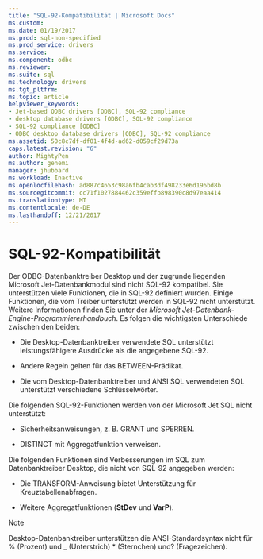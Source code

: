 ```yaml
---
title: "SQL-92-Kompatibilität | Microsoft Docs"
ms.custom: 
ms.date: 01/19/2017
ms.prod: sql-non-specified
ms.prod_service: drivers
ms.service: 
ms.component: odbc
ms.reviewer: 
ms.suite: sql
ms.technology: drivers
ms.tgt_pltfrm: 
ms.topic: article
helpviewer_keywords:
- Jet-based ODBC drivers [ODBC], SQL-92 compliance
- desktop database drivers [ODBC], SQL-92 compliance
- SQL-92 compliance [ODBC]
- ODBC desktop database drivers [ODBC], SQL-92 compliance
ms.assetid: 50c8c7df-df01-4f4d-ad62-d059cf29d73a
caps.latest.revision: "6"
author: MightyPen
ms.author: genemi
manager: jhubbard
ms.workload: Inactive
ms.openlocfilehash: ad887c4653c98a6fb4cab3df498233e6d196bd8b
ms.sourcegitcommit: cc71f1027884462c359effb898390c8d97eaa414
ms.translationtype: MT
ms.contentlocale: de-DE
ms.lasthandoff: 12/21/2017
---
```

# <a name="sql-92-compliance"></a>SQL-92-Kompatibilität
Der ODBC-Datenbanktreiber Desktop und der zugrunde liegenden Microsoft Jet-Datenbankmodul sind nicht SQL-92 kompatibel. Sie unterstützen viele Funktionen, die in SQL-92 definiert wurden. Einige Funktionen, die vom Treiber unterstützt werden in SQL-92 nicht unterstützt. Weitere Informationen finden Sie unter der *Microsoft Jet-Datenbank-Engine-Programmiererhandbuch*. Es folgen die wichtigsten Unterschiede zwischen den beiden:  
  
-   Die Desktop-Datenbanktreiber verwendete SQL unterstützt leistungsfähigere Ausdrücke als die angegebene SQL-92.  
  
-   Andere Regeln gelten für das BETWEEN-Prädikat.  
  
-   Die vom Desktop-Datenbanktreiber und ANSI SQL verwendeten SQL unterstützt verschiedene Schlüsselwörter.  
  
 Die folgenden SQL-92-Funktionen werden von der Microsoft Jet SQL nicht unterstützt:  
  
-   Sicherheitsanweisungen, z. B. GRANT und SPERREN.  
  
-   DISTINCT mit Aggregatfunktion verweisen.  
  
 Die folgenden Funktionen sind Verbesserungen im SQL zum Datenbanktreiber Desktop, die nicht von SQL-92 angegeben werden:  
  
-   Die TRANSFORM-Anweisung bietet Unterstützung für Kreuztabellenabfragen.  
  
-   Weitere Aggregatfunktionen (**StDev** und **VarP**).  
  
> [!NOTE]  
>  Desktop-Datenbanktreiber unterstützen die ANSI-Standardsyntax nicht für % (Prozent) und _ (Unterstrich) * (Sternchen) und? (Fragezeichen).
